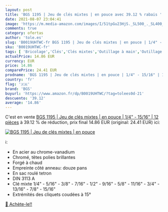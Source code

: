 ```yaml
---
layout: post
title: 'BGS 1195 | Jeu de clés mixtes | en pouce avec 39.12 % rabais '
date: 2021-08-07 23:04:41
image: 'https://m.media-amazon.com/images/I/51tpGu23HjS._SL500_._SL400_.jpg'
comments: true
category: ofertas
author: 'tole.es'
slug: 'B0019UHTWC-fr BGS 1195 | Jeu de clés mixtes | en pouce | 1/4" - 15/16" |...'
sku: 'B0019UHTWC-fr'
tags: [ 'Bricolage','Clés','Clés mixtes','Outillage à main','Outillage à main et électroportatif','bgs', ]
actualPrice: 14.86 EUR
currency: EUR
price: 14.86
comparePrice: 24.41 EUR
prodname: 'BGS 1195 | Jeu de clés mixtes | en pouce | 1/4" - 15/16" | 12 pièces'
country: 'fr'
flag: '🇫🇷'
brand: 'BGS'
buyurl: 'https://www.amazon.fr/dp/B0019UHTWC/?tag=tolees0d-21'
descuento: '39.12'
average: '14.86'
---
```


C'est en vente [BGS 1195 | Jeu de clés mixtes | en pouce | 1/4" - 15/16" | 12 pièces](https://www.amazon.fr/dp/B0019UHTWC/?tag=tolees0d-21)  à  39.12 % de réduction, prix final  14.86 EUR (original: 24.41 EUR) ici:

[![BGS 1195 | Jeu de clés mixtes | en pouce](https://m.media-amazon.com/images/I/51tpGu23HjS._SL500_._SL400_.jpg)](https://www.amazon.fr/dp/B0019UHTWC/?tag=tolees0d-21)

ℹ️:

- En acier au chrome-vanadium
- Chromé, têtes polies brillantes
- Forgé à chaud
- Empreinte côté anneau: douze pans
- En sac roulé tetron
- DIN 3113 A
- Clé mixte 1/4" - 5/16" - 3/8" - 7/16" - 1/2" - 9/16" - 5/8" - 11/16" - 3/4" - 13/16" - 7/8" - 15/16"
- Extrémités des cliquets coudées à 15°

[🛒 Achète-le!!](https://www.amazon.fr/dp/B0019UHTWC/?tag=tolees0d-21)
